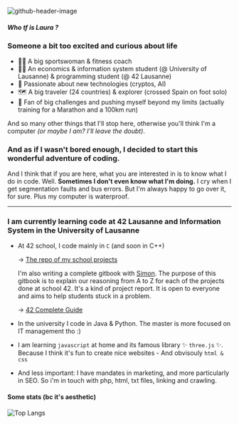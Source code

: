 ![github-header-image](https://user-images.githubusercontent.com/84352348/220209134-3a9f2f38-d93f-4a98-bb44-64bda22c7ada.png)

#### _Who tf is Laura ?_

### Someone a bit too excited and curious about life 

- 🏋🏽 A big sportswoman & fitness coach 
- 👩‍🎓 An economics & information system student (@ University of Lausanne) & programming student (@ 42 Lausanne)
- 🤖 Passionate about new technologies (cryptos, AI)
- 🗺️ A big traveler (24 countries) & explorer (crossed Spain on foot solo)
- 🥇 Fan of big challenges and pushing myself beyond my limits (actually training for a Marathon and a 100km run)

And so many other things that I'll stop here, otherwise you'll think I'm a computer _(or maybe I am? I'll leave the doubt)_. 



### And as if I wasn't bored enough, I decided to start this wonderful adventure of coding.

And I think that if you are here, what you are interested in is to know what I do in code. Well. **Sometimes I don't even know what I'm doing.** I cry when I get segmentation faults and bus errors. But I'm always happy to go over it, for sure. Plus my computer is waterproof. 

**************************************************************************


### I am currently learning code at 42 Lausanne and Information System in the University of Lausanne

- At 42 school, I code mainly in ` C ` (and soon in C++)

     -> [The repo of my school projects](https://github.com/thebrisly/42-Cursus-Piscine)
      
     I'm also writing a complete gitbook with [Simon](https://github.com/Laendrun/). The purpose of this gitbook is to explain our reasoning from A to Z for each of the projects done at school 42. It's a kind of project report. It is open to everyone and aims to help students stuck in a problem.

     -> [42 Complete Guide](https://42-cursus.gitbook.io/guide/)

- In the university I code in Java & Python. The master is more focused on IT management tho :)

- I am learning ` javascript ` at home and its famous library ✨ ` three.js ` ✨. Because I think it's fun to create nice websites 
      - And obvisouly ` html & css `
- And less important: I have mandates in marketing, and more particularly in SEO. So i'm in touch with php, html, txt files, linking and crawling.

#### Some stats (bc it's aesthetic)

![Top Langs](https://github-readme-stats.vercel.app/api/top-langs/?username=thebrisly&layout=compact&theme=dark)
